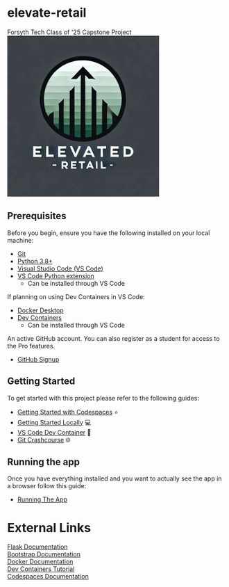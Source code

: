 # elevate-retail
Forsyth Tech Class of '25 Capstone Project  
![Project Logo](static/logo.jpg)

## Prerequisites

Before you begin, ensure you have the following installed on your local machine:

- [Git](https://git-scm.com/)
- [Python 3.8+](https://www.python.org/downloads/)  
- [Visual Studio Code (VS Code)](https://code.visualstudio.com/)
- [VS Code Python extension](https://marketplace.visualstudio.com/items?itemName=ms-python.python)
  - Can be installed through VS Code

If planning on using Dev Containers in VS Code:

- [Docker Desktop](https://www.docker.com/get-started/)
- [Dev Containers](https://code.visualstudio.com/docs/devcontainers/tutorial)
  - Can be installed through VS Code

An active GitHub account. You can also register as a student for access to the Pro features.

- [GitHub Signup](https://github.com/signup)

## Getting Started

To get started with this project please refer to the following guides:

- [Getting Started with Codespaces](./docs/getting_started_codespaces.md) :star:
- [Getting Started Locally](./docs/getting_started_locally.md) :computer:
- [VS Code Dev Container](./docs/getting_started_devcontainer.md) :whale:
- [Git Crashcourse](./docs/git-crashcourse.md) :globe_with_meridians:

## Running the app
  
Once you have everything installed and you want to actually see the app in a browser follow this guide:

- [Running The App](./docs/starting_the_app.md)  

# External Links

[Flask Documentation](https://flask.palletsprojects.com/en/stable/quickstart/)  
[Bootstrap Documentation](https://getbootstrap.com/docs/5.3/getting-started/introduction/)  
[Docker Documentation](https://docs.docker.com/)  
[Dev Containers Tutorial](https://code.visualstudio.com/docs/devcontainers/tutorial)  
[Codespaces Documentation](https://docs.github.com/en/codespaces)  
